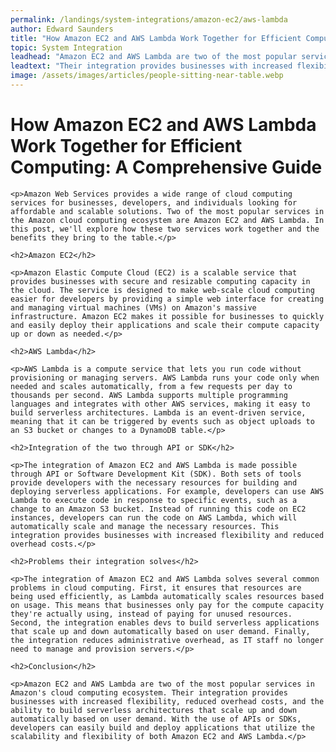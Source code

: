 ```yaml
---
permalink: /landings/system-integrations/amazon-ec2/aws-lambda
author: Edward Saunders
title: "How Amazon EC2 and AWS Lambda Work Together for Efficient Computing: A Comprehensive Guide"
topic: System Integration
leadhead: "Amazon EC2 and AWS Lambda are two of the most popular services in Amazon's cloud computing ecosystem"
leadtext: "Their integration provides businesses with increased flexibility, reduced overhead costs, and the ability to build serverless architectures that scale up and down automatically based on user demand. With the use of APIs or SDKs, developers can easily build and deploy applications that utilize the scalability and flexibility of both Amazon EC2 and AWS Lambda."
image: /assets/images/articles/people-sitting-near-table.webp
---
```

<div class="arttext">	<h1>How Amazon EC2 and AWS Lambda Work Together for Efficient Computing: A Comprehensive Guide</h1>
    
    <p>Amazon Web Services provides a wide range of cloud computing services for businesses, developers, and individuals looking for affordable and scalable solutions. Two of the most popular services in the Amazon cloud computing ecosystem are Amazon EC2 and AWS Lambda. In this post, we'll explore how these two services work together and the benefits they bring to the table.</p>

	<h2>Amazon EC2</h2>
    
    <p>Amazon Elastic Compute Cloud (EC2) is a scalable service that provides businesses with secure and resizable computing capacity in the cloud. The service is designed to make web-scale cloud computing easier for developers by providing a simple web interface for creating and managing virtual machines (VMs) on Amazon's massive infrastructure. Amazon EC2 makes it possible for businesses to quickly and easily deploy their applications and scale their compute capacity up or down as needed.</p>
    
    <h2>AWS Lambda</h2>
    
    <p>AWS Lambda is a compute service that lets you run code without provisioning or managing servers. AWS Lambda runs your code only when needed and scales automatically, from a few requests per day to thousands per second. AWS Lambda supports multiple programming languages and integrates with other AWS services, making it easy to build serverless architectures. Lambda is an event-driven service, meaning that it can be triggered by events such as object uploads to an S3 bucket or changes to a DynamoDB table.</p>
    
    <h2>Integration of the two through API or SDK</h2>
    
    <p>The integration of Amazon EC2 and AWS Lambda is made possible through API or Software Development Kit (SDK). Both sets of tools provide developers with the necessary resources for building and deploying serverless applications. For example, developers can use AWS Lambda to execute code in response to specific events, such as a change to an Amazon S3 bucket. Instead of running this code on EC2 instances, developers can run the code on AWS Lambda, which will automatically scale and manage the necessary resources. This integration provides businesses with increased flexibility and reduced overhead costs.</p>
    
    <h2>Problems their integration solves</h2>
    
    <p>The integration of Amazon EC2 and AWS Lambda solves several common problems in cloud computing. First, it ensures that resources are being used efficiently, as Lambda automatically scales resources based on usage. This means that businesses only pay for the compute capacity they're actually using, instead of paying for unused resources. Second, the integration enables devs to build serverless applications that scale up and down automatically based on user demand. Finally, the integration reduces administrative overhead, as IT staff no longer need to manage and provision servers.</p>
    
    <h2>Conclusion</h2>
    
    <p>Amazon EC2 and AWS Lambda are two of the most popular services in Amazon's cloud computing ecosystem. Their integration provides businesses with increased flexibility, reduced overhead costs, and the ability to build serverless architectures that scale up and down automatically based on user demand. With the use of APIs or SDKs, developers can easily build and deploy applications that utilize the scalability and flexibility of both Amazon EC2 and AWS Lambda.</p>

</div>